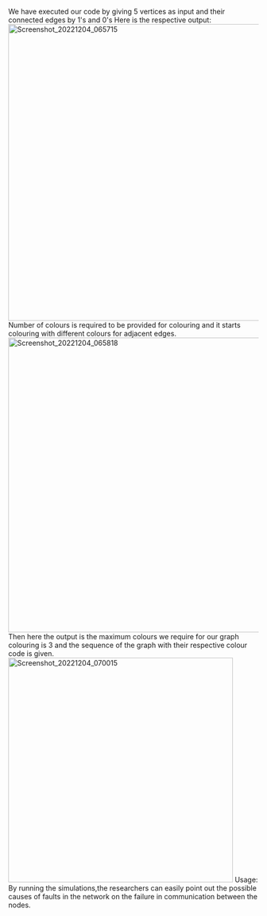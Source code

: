 We have executed our code by giving 5 vertices as input and their connected edges by 1's and 0's
Here is the respective output:
<img width="597" alt="Screenshot_20221204_065715" src="https://user-images.githubusercontent.com/53173544/205541861-a0bebd8a-382f-4f40-9f1a-6d26efd70549.png">
Number of colours is required to be provided for colouring and it starts colouring with different colours for adjacent edges.
<img width="593" alt="Screenshot_20221204_065818" src="https://user-images.githubusercontent.com/53173544/205541862-36c5860b-5a3a-459a-afdf-0a8f83affede.png">
Then here the output is the maximum colours we require for our graph colouring is 3 and the sequence of the graph with their respective colour code is given. 
<img width="452" alt="Screenshot_20221204_070015" src="https://user-images.githubusercontent.com/53173544/205541865-9a58739e-2b51-43ef-9f1d-e2ed954a05ed.png">
Usage: By running the simulations,the researchers can easily point out the possible causes of faults in the network on the failure in communication between the nodes.
